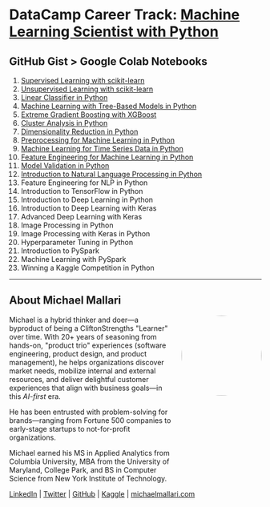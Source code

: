 # DataCamp Career Track: <a href="https://app.datacamp.com/learn/career-tracks/machine-learning-scientist-with-python" target="_blank">Machine Learning Scientist with Python</a>

## GitHub Gist > Google Colab Notebooks

1. [Supervised Learning with scikit-learn](https://gist.github.com/michaelmallari/4650110348136e6bf7b42eaf5aeab099)
1. [Unsupervised Learning with scikit-learn](https://gist.github.com/michaelmallari/dba3af6855df09643e090adf99dd57dd)
1. [Linear Classifier in Python](https://gist.github.com/michaelmallari/bb19394231d950486cceba756078aca8)
1. [Machine Learning with Tree-Based Models in Python](https://gist.github.com/michaelmallari/7092bb293f5ef296f26d6f06ea71d09d)
1. [Extreme Gradient Boosting with XGBoost](https://gist.github.com/michaelmallari/31a390e6d86ffe189ccb99b1293d3a04)
1. [Cluster Analysis in Python](https://gist.github.com/michaelmallari/5bd74ed1a6dbb485cbdcb34e2528f88d)
1. [Dimensionality Reduction in Python](https://gist.github.com/michaelmallari/896e1eec851c5c984e9b18d213399d25)
1. [Preprocessing for Machine Learning in Python](https://gist.github.com/michaelmallari/44751d3632526d5f4497d57878f24c65)
1. [Machine Learning for Time Series Data in Python](https://gist.github.com/michaelmallari/478dc980e8cfaa613e4130f09bb6fec8)
1. [Feature Engineering for Machine Learning in Python](https://gist.github.com/michaelmallari/5fd85b5ebd5e4984e11850e0961d8cc6)
1. [Model Validation in Python](https://gist.github.com/michaelmallari/e17204880c83c3c867ccb76745fcaf81)
1. [Introduction to Natural Language Processing in Python](https://gist.github.com/michaelmallari/adebb4df99c98336d797f2816ee26a90)
1. Feature Engineering for NLP in Python
1. Introduction to TensorFlow in Python
1. Introduction to Deep Learning in Python
1. Introduction to Deep Learning with Keras
1. Advanced Deep Learning with Keras
1. Image Processing in Python
1. Image Processing with Keras in Python
1. Hyperparameter Tuning in Python
1. Introduction to PySpark
1. Machine Learning with PySpark
1. Winning a Kaggle Competition in Python

---

## About Michael Mallari

<img src="https://www.michaelmallari.com/img/headshot.jpg" width="160" height="160" align="right" style="margin: 0px 0px 160px 20px; border-radius: 50%;" />

Michael is a hybrid thinker and doer—a byproduct of being a CliftonStrengths "Learner" over time. With 20+ years of seasoning from hands-on, "product trio" experiences (software engineering, product design, and product management), he helps organizations discover market needs, mobilize internal and external resources, and deliver delightful customer experiences that align with business goals—in this *AI-first* era.

He has been entrusted with problem-solving for brands—ranging from Fortune 500 companies to early-stage startups to not-for-profit organizations.

Michael earned his MS in Applied Analytics from Columbia University, MBA from the University of Maryland, College Park, and BS in Computer Science from New York Institute of Technology.

<a href="https://www.linkedin.com/in/mmallari" target="_blank">LinkedIn</a> | <a href="https://twitter.com/MichaelMallari" target="_blank">Twitter</a> | <a href="https://github.com/michaelmallari" target="_blank">GitHub</a> | <a href="https://www.kaggle.com/michaelmallari" target="_blank">Kaggle</a> | <a href="https://www.michaelmallari.com" target="_blank">michaelmallari.com</a>
